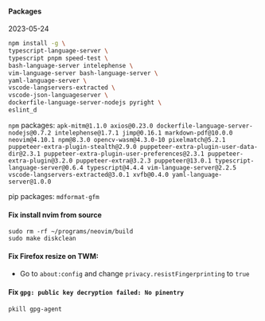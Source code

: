 #### Packages

2023-05-24

```bash
npm install -g \
typescript-language-server \
typescript pnpm speed-test \
bash-language-server intelephense \
vim-language-server bash-language-server \
yaml-language-server \
vscode-langservers-extracted \
vscode-json-languageserver \
dockerfile-language-server-nodejs pyright \
eslint_d
```

`npm` packages:
`apk-mitm@1.1.0 axios@0.23.0 dockerfile-language-server-nodejs@0.7.2 intelephense@1.7.1 jimp@0.16.1 markdown-pdf@10.0.0 neovim@4.10.1 npm@8.3.0 opencv-wasm@4.3.0-10 pixelmatch@5.2.1 puppeteer-extra-plugin-stealth@2.9.0 puppeteer-extra-plugin-user-data-dir@2.3.1 puppeteer-extra-plugin-user-preferences@2.3.1 puppeteer-extra-plugin@3.2.0 puppeteer-extra@3.2.3 puppeteer@13.0.1 typescript-language-server@0.6.4 typescript@4.4.4 vim-language-server@2.2.5 vscode-langservers-extracted@3.0.1 xvfb@0.4.0 yaml-language-server@1.0.0`

pip packages:
`mdformat-gfm`

#### Fix install nvim from source 

```shell
sudo rm -rf ~/programs/neovim/build
sudo make diskclean
```

#### Fix Firefox resize on TWM:

- Go to `about:config` and change `privacy.resistFingerprinting` to `true`

#### Fix `gpg: public key decryption failed: No pinentry`

```shell
pkill gpg-agent
```
